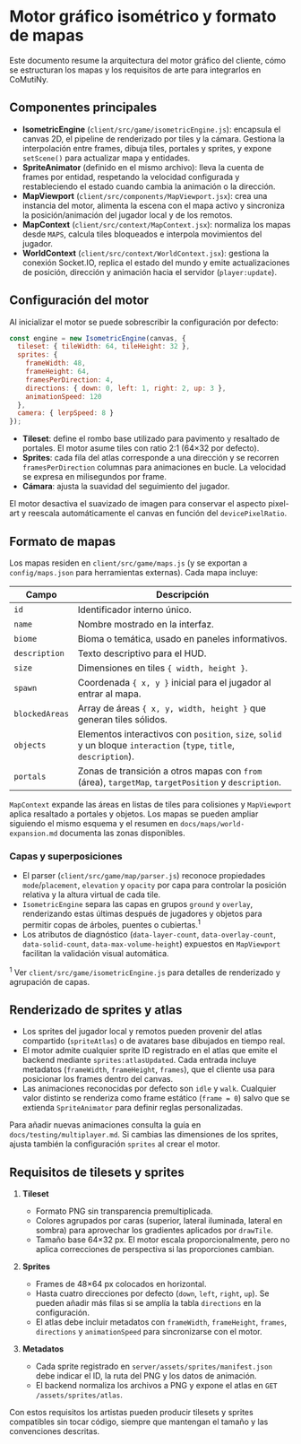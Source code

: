 # Motor gráfico isométrico y formato de mapas

Este documento resume la arquitectura del motor gráfico del cliente, cómo se estructuran los mapas y los requisitos de arte para integrarlos en CoMutiNy.

## Componentes principales

- **IsometricEngine** (`client/src/game/isometricEngine.js`): encapsula el canvas 2D, el pipeline de renderizado por tiles y la cámara. Gestiona la interpolación entre frames, dibuja tiles, portales y sprites, y expone `setScene()` para actualizar mapa y entidades.
- **SpriteAnimator** (definido en el mismo archivo): lleva la cuenta de frames por entidad, respetando la velocidad configurada y restableciendo el estado cuando cambia la animación o la dirección.
- **MapViewport** (`client/src/components/MapViewport.jsx`): crea una instancia del motor, alimenta la escena con el mapa activo y sincroniza la posición/animación del jugador local y de los remotos.
- **MapContext** (`client/src/context/MapContext.jsx`): normaliza los mapas desde `MAPS`, calcula tiles bloqueados e interpola movimientos del jugador.
- **WorldContext** (`client/src/context/WorldContext.jsx`): gestiona la conexión Socket.IO, replica el estado del mundo y emite actualizaciones de posición, dirección y animación hacia el servidor (`player:update`).

## Configuración del motor

Al inicializar el motor se puede sobrescribir la configuración por defecto:

```js
const engine = new IsometricEngine(canvas, {
  tileset: { tileWidth: 64, tileHeight: 32 },
  sprites: {
    frameWidth: 48,
    frameHeight: 64,
    framesPerDirection: 4,
    directions: { down: 0, left: 1, right: 2, up: 3 },
    animationSpeed: 120
  },
  camera: { lerpSpeed: 8 }
});
```

- **Tileset**: define el rombo base utilizado para pavimento y resaltado de portales. El motor asume tiles con ratio 2:1 (64×32 por defecto).
- **Sprites**: cada fila del atlas corresponde a una dirección y se recorren `framesPerDirection` columnas para animaciones en bucle. La velocidad se expresa en milisegundos por frame.
- **Cámara**: ajusta la suavidad del seguimiento del jugador.

El motor desactiva el suavizado de imagen para conservar el aspecto pixel-art y reescala automáticamente el canvas en función del `devicePixelRatio`.

## Formato de mapas

Los mapas residen en `client/src/game/maps.js` (y se exportan a `config/maps.json` para herramientas externas). Cada mapa incluye:

| Campo | Descripción |
| --- | --- |
| `id` | Identificador interno único. |
| `name` | Nombre mostrado en la interfaz. |
| `biome` | Bioma o temática, usado en paneles informativos. |
| `description` | Texto descriptivo para el HUD. |
| `size` | Dimensiones en tiles `{ width, height }`. |
| `spawn` | Coordenada `{ x, y }` inicial para el jugador al entrar al mapa. |
| `blockedAreas` | Array de áreas `{ x, y, width, height }` que generan tiles sólidos. |
| `objects` | Elementos interactivos con `position`, `size`, `solid` y un bloque `interaction` (`type`, `title`, `description`). |
| `portals` | Zonas de transición a otros mapas con `from` (área), `targetMap`, `targetPosition` y `description`. |

`MapContext` expande las áreas en listas de tiles para colisiones y `MapViewport` aplica resaltado a portales y objetos. Los mapas se pueden ampliar siguiendo el mismo esquema y el resumen en `docs/maps/world-expansion.md` documenta las zonas disponibles.

### Capas y superposiciones

- El parser (`client/src/game/map/parser.js`) reconoce propiedades `mode`/`placement`, `elevation` y `opacity` por capa para controlar la posición relativa y la altura virtual de cada tile.
- `IsometricEngine` separa las capas en grupos `ground` y `overlay`, renderizando estas últimas después de jugadores y objetos para permitir copas de árboles, puentes o cubiertas.<sup>1</sup>
- Los atributos de diagnóstico (`data-layer-count`, `data-overlay-count`, `data-solid-count`, `data-max-volume-height`) expuestos en `MapViewport` facilitan la validación visual automática.

<sup>1</sup> Ver `client/src/game/isometricEngine.js` para detalles de renderizado y agrupación de capas.

## Renderizado de sprites y atlas

- Los sprites del jugador local y remotos pueden provenir del atlas compartido (`spriteAtlas`) o de avatares base dibujados en tiempo real.
- El motor admite cualquier sprite ID registrado en el atlas que emite el backend mediante `sprites:atlasUpdated`. Cada entrada incluye metadatos (`frameWidth`, `frameHeight`, `frames`), que el cliente usa para posicionar los frames dentro del canvas.
- Las animaciones reconocidas por defecto son `idle` y `walk`. Cualquier valor distinto se renderiza como frame estático (`frame = 0`) salvo que se extienda `SpriteAnimator` para definir reglas personalizadas.

Para añadir nuevas animaciones consulta la guía en `docs/testing/multiplayer.md`. Si cambias las dimensiones de los sprites, ajusta también la configuración `sprites` al crear el motor.

## Requisitos de tilesets y sprites

1. **Tileset**
   - Formato PNG sin transparencia premultiplicada.
   - Colores agrupados por caras (superior, lateral iluminada, lateral en sombra) para aprovechar los gradientes aplicados por `drawTile`.
   - Tamaño base 64×32 px. El motor escala proporcionalmente, pero no aplica correcciones de perspectiva si las proporciones cambian.

2. **Sprites**
   - Frames de 48×64 px colocados en horizontal.
   - Hasta cuatro direcciones por defecto (`down`, `left`, `right`, `up`). Se pueden añadir más filas si se amplía la tabla `directions` en la configuración.
   - El atlas debe incluir metadatos con `frameWidth`, `frameHeight`, `frames`, `directions` y `animationSpeed` para sincronizarse con el motor.

3. **Metadatos**
   - Cada sprite registrado en `server/assets/sprites/manifest.json` debe indicar el ID, la ruta del PNG y los datos de animación.
   - El backend normaliza los archivos a PNG y expone el atlas en `GET /assets/sprites/atlas`.

Con estos requisitos los artistas pueden producir tilesets y sprites compatibles sin tocar código, siempre que mantengan el tamaño y las convenciones descritas.
